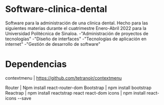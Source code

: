 # Software-clinica-dental
Software para la administración de una clinica dental. Hecho para las siguientes materias durante el cuatrimestre Enero-Abril 2022 para la Universidad Politécnica de Sinaloa.
  -"Administración de proyectos de tecnologías"
  -"Diseño de interfaces"
  -"Tecnologías de aplicación en internet"
  -"Gestión de desarrollo de software"

# Dependencias
contextmenu | https://github.com/tetranoir/contextmenu

Router | Npm install react-router-dom
Bootstrap | npm install bootstrap
Reactrap | npm install reactstrap react react-dom
icons | npm install react-icons --save

